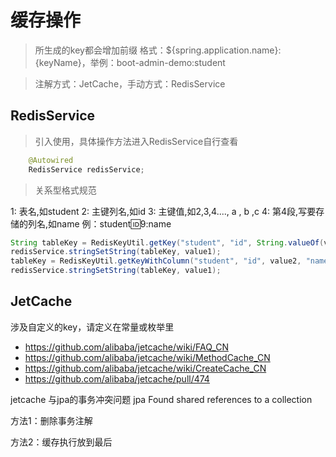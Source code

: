 # 缓存操作

> 所生成的key都会增加前缀
> 格式：${spring.application.name}:{keyName}，举例：boot-admin-demo:student

> 注解方式：JetCache，手动方式：RedisService


## RedisService

> 引入使用，具体操作方法进入RedisService自行查看

``` JAVA
    @Autowired
    RedisService redisService;
```

> 关系型格式规范

1: 表名,如student
2: 主键列名,如id
3: 主键值,如2,3,4...., a , b ,c
4: 第4段,写要存储的列名,如name
例：student:id:9:name

``` JAVA
String tableKey = RedisKeyUtil.getKey("student", "id", String.valueOf(value3));
redisService.stringSetString(tableKey, value1);
tableKey = RedisKeyUtil.getKeyWithColumn("student", "id", value2, "name");
redisService.stringSetString(tableKey, value1);
```

## JetCache
涉及自定义的key，请定义在常量或枚举里

- https://github.com/alibaba/jetcache/wiki/FAQ_CN
- https://github.com/alibaba/jetcache/wiki/MethodCache_CN
- https://github.com/alibaba/jetcache/wiki/CreateCache_CN
- https://github.com/alibaba/jetcache/pull/474

jetcache 与jpa的事务冲突问题 jpa Found shared references to a collection

方法1：删除事务注解

方法2：缓存执行放到最后